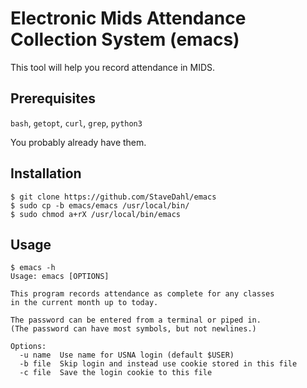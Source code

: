# Electronic Mids Attendance Collection System (emacs)

This tool will help you record attendance in MIDS.

## Prerequisites

`bash`, `getopt`, `curl`, `grep`, `python3`

You probably already have them.

## Installation

    $ git clone https://github.com/StaveDahl/emacs
    $ sudo cp -b emacs/emacs /usr/local/bin/
    $ sudo chmod a+rX /usr/local/bin/emacs

## Usage

    $ emacs -h
    Usage: emacs [OPTIONS]

    This program records attendance as complete for any classes
    in the current month up to today.

    The password can be entered from a terminal or piped in.
    (The password can have most symbols, but not newlines.)

    Options:
      -u name  Use name for USNA login (default $USER)
      -b file  Skip login and instead use cookie stored in this file
      -c file  Save the login cookie to this file
